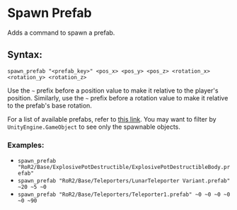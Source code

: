 # Spawn Prefab

Adds a command to spawn a prefab.

## Syntax:
`spawn_prefab "<prefab_key>" <pos_x> <pos_y> <pos_z> <rotation_x> <rotation_y> <rotation_z>`

Use the `~` prefix before a position value to make it relative to the player's position. Similarly, use the `~` prefix before a rotation value to make it relative to the prefab's base rotation. 

For a list of available prefabs, refer to [this link](https://xiaoxiao921.github.io/GithubActionCacheTest/assetPathsDump.html). You may want to filter by `UnityEngine.GameObject` to see only the spawnable objects.

### Examples:
- `spawn_prefab "RoR2/Base/ExplosivePotDestructible/ExplosivePotDestructibleBody.prefab"`
- `spawn_prefab "RoR2/Base/Teleporters/LunarTeleporter Variant.prefab" ~20 ~5 ~0`
- `spawn_prefab "RoR2/Base/Teleporters/Teleporter1.prefab" ~0 ~0 ~0 ~0 ~0 ~90`